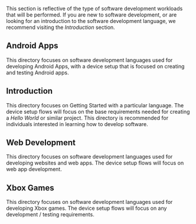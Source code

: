 This section is reflective of the type of software development workloads that will be performed. If you are new to software development, or are looking for an introduction to the software development language, we recommend visiting the *Introduction* section.

## Android Apps
This directory focuses on software development languages used for developing Android Apps, with a device setup that is focused on creating and testing Android apps.

## Introduction
This directory focuses on Getting Started with a particular language. The device setup flows will focus on the base requirements needed for creating a *Hello World* or similar project. This directory is recommended for individuals interested in learning how to develop software.

## Web Development
This directory focuses on software development languages used for developing websites and web apps. The device setup flows will focus on web app development.

## Xbox Games
This directory focuses on software development languages used for developing Xbox games. The device setup flows will focus on any development / testing requirements.